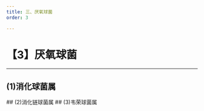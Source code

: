 ```yaml
---
title: 三、厌氧球菌
order: 3

---
```


# 【3】厌氧球菌

<kaodian :text="'微生物学检验记忆卡'" />

<!-- ###### 第十八章 厌氧菌

> 微生物学检验 -->

<beitiW/>

---

## (1)消化球菌属

<son :text="'微生物学检验记忆卡'" text1="(1)消化球菌属" :textOption="[['熟悉','专业知识','0'],['熟悉','专业知识','0'],['掌握','专业知识','专业实践能力']]" />
## (2)消化链球菌属
<son :text="'微生物学检验记忆卡'" text1="(2)消化链球菌属" :textOption="[['熟悉','专业知识','0'],['熟悉','专业知识','0'],['掌握','专业知识','专业实践能力']]" />
## (3)韦荣球菌属
<son :text="'微生物学检验记忆卡'" text1="(3)韦荣球菌属" :textOption="[['熟悉','专业知识','0'],['熟悉','专业知识','0'],['掌握','专业知识','专业实践能力']]" />
